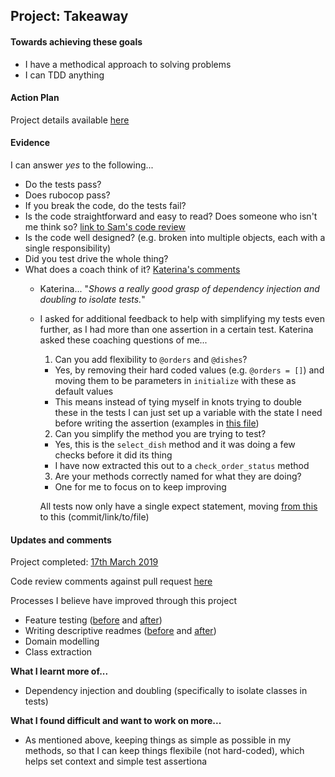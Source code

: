 ## Project: Takeaway

#### Towards achieving these goals

- I have a methodical approach to solving problems
- I can TDD anything


#### Action Plan

Project details available [here](https://github.com/makersacademy/takeaway-challenge)

#### Evidence

I can answer _yes_ to the following...
- Do the tests pass?
- Does rubocop pass?
- If you break the code, do the tests fail?
- Is the code straightforward and easy to read? Does someone who isn't me think so? [link to Sam's code review]()
- Is the code well designed? (e.g. broken into multiple objects, each with a single responsibility)
- Did you test drive the whole thing?
- What does a coach think of it? [Katerina's comments]()
  - Katerina... "_Shows a really good grasp of dependency injection and doubling to isolate tests._"
  
  - I asked for additional feedback to help with simplifying my tests even further, as I had more than one assertion in a certain test. Katerina asked these coaching questions of me...

    1. Can you add flexibility to `@orders` and `@dishes`?
      - Yes, by removing their hard coded values (e.g. `@orders = []`) and moving them to be parameters in `initialize` with these as default values
      - This means instead of tying myself in knots trying to double these in the tests I can just set up a variable with the state I need before writing the assertion (examples in [this file](https://github.com/mattTea/takeaway-challenge/blob/master/spec/menu_spec.rb))


    2. Can you simplify the method you are trying to test?
      - Yes, this is the `select_dish` method and it was doing a few checks before it did its thing
      - I have now extracted this out to a `check_order_status` method


    3. Are your methods correctly named for what they are doing?
      - One for me to focus on to keep improving


    All tests now only have a single expect statement, moving [from this](commit/link/to/file) to this (commit/link/to/file)


#### Updates and comments

Project completed: [17th March 2019](https://github.com/mattTea/airport_challenge)

Code review comments against pull request [here](Sam's/code/review)

Processes I believe have improved through this project
- Feature testing ([before]() and [after]())
- Writing descriptive readmes ([before]() and [after]())
- Domain modelling
- Class extraction


**What I learnt more of...**

- Dependency injection and doubling (specifically to isolate classes in tests)


**What I found difficult and want to work on more...**

- As mentioned above, keeping things as simple as possible in my methods, so that I can keep things flexibile (not hard-coded), which helps set context and simple test assertiona